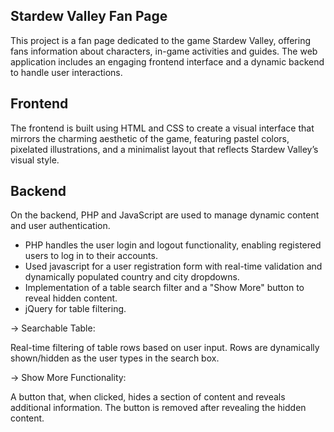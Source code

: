 ## Stardew Valley Fan Page
This project is a fan page dedicated to the game Stardew Valley, offering fans information about characters, in-game activities and guides. The web application includes an engaging frontend interface and a dynamic backend to handle user interactions.
## Frontend
The frontend is built using HTML and CSS to create a visual interface that mirrors the charming aesthetic of the game, featuring pastel colors, pixelated illustrations, and a minimalist layout that reflects Stardew Valley’s visual style.
## Backend
On the backend, PHP and JavaScript are used to manage dynamic content and user authentication.
* PHP handles the user login and logout functionality, enabling registered users to log in to their accounts.
* Used javascript for a user registration form with real-time validation and dynamically populated country and city dropdowns.
* Implementation of a table search filter and a "Show More" button to reveal hidden content.
* jQuery for table filtering.
  
 -> Searchable Table:

Real-time filtering of table rows based on user input.
Rows are dynamically shown/hidden as the user types in the search box.


  -> Show More Functionality:

A button that, when clicked, hides a section of content and reveals additional information.
The button is removed after revealing the hidden content.
